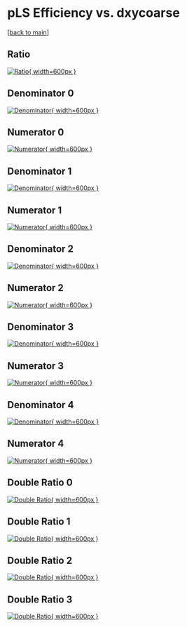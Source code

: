 # pLS Efficiency vs. dxycoarse

[[back to main](./)]



## Ratio

[![Ratio](../mtv/var/pLS_loweta_211_1_eff_dxycoarse.png){ width=600px }](../mtv/var/pLS_loweta_211_1_eff_dxycoarse.pdf)

## Denominator 0

[![Denominator](../mtv/den/pLS_loweta_211_1_eff_dxycoarse_den0.png){ width=600px }](../mtv/den/pLS_loweta_211_1_eff_dxycoarse_den0.pdf)

## Numerator 0

[![Numerator](../mtv/num/pLS_loweta_211_1_eff_dxycoarse_num0.png){ width=600px }](../mtv/num/pLS_loweta_211_1_eff_dxycoarse_num0.pdf)

## Denominator 1

[![Denominator](../mtv/den/pLS_loweta_211_1_eff_dxycoarse_den1.png){ width=600px }](../mtv/den/pLS_loweta_211_1_eff_dxycoarse_den1.pdf)

## Numerator 1

[![Numerator](../mtv/num/pLS_loweta_211_1_eff_dxycoarse_num1.png){ width=600px }](../mtv/num/pLS_loweta_211_1_eff_dxycoarse_num1.pdf)

## Denominator 2

[![Denominator](../mtv/den/pLS_loweta_211_1_eff_dxycoarse_den2.png){ width=600px }](../mtv/den/pLS_loweta_211_1_eff_dxycoarse_den2.pdf)

## Numerator 2

[![Numerator](../mtv/num/pLS_loweta_211_1_eff_dxycoarse_num2.png){ width=600px }](../mtv/num/pLS_loweta_211_1_eff_dxycoarse_num2.pdf)

## Denominator 3

[![Denominator](../mtv/den/pLS_loweta_211_1_eff_dxycoarse_den3.png){ width=600px }](../mtv/den/pLS_loweta_211_1_eff_dxycoarse_den3.pdf)

## Numerator 3

[![Numerator](../mtv/num/pLS_loweta_211_1_eff_dxycoarse_num3.png){ width=600px }](../mtv/num/pLS_loweta_211_1_eff_dxycoarse_num3.pdf)

## Denominator 4

[![Denominator](../mtv/den/pLS_loweta_211_1_eff_dxycoarse_den4.png){ width=600px }](../mtv/den/pLS_loweta_211_1_eff_dxycoarse_den4.pdf)

## Numerator 4

[![Numerator](../mtv/num/pLS_loweta_211_1_eff_dxycoarse_num4.png){ width=600px }](../mtv/num/pLS_loweta_211_1_eff_dxycoarse_num4.pdf)

## Double Ratio 0

[![Double Ratio](../mtv/ratio/pLS_loweta_211_1_eff_dxycoarse_ratio0.png){ width=600px }](../mtv/ratio/pLS_loweta_211_1_eff_dxycoarse_ratio0.pdf)

## Double Ratio 1

[![Double Ratio](../mtv/ratio/pLS_loweta_211_1_eff_dxycoarse_ratio1.png){ width=600px }](../mtv/ratio/pLS_loweta_211_1_eff_dxycoarse_ratio1.pdf)

## Double Ratio 2

[![Double Ratio](../mtv/ratio/pLS_loweta_211_1_eff_dxycoarse_ratio2.png){ width=600px }](../mtv/ratio/pLS_loweta_211_1_eff_dxycoarse_ratio2.pdf)

## Double Ratio 3

[![Double Ratio](../mtv/ratio/pLS_loweta_211_1_eff_dxycoarse_ratio3.png){ width=600px }](../mtv/ratio/pLS_loweta_211_1_eff_dxycoarse_ratio3.pdf)


